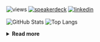 ![views](https://komarev.com/ghpvc/?username=chck&color=blueviolet)
[![speakerdeck](https://img.shields.io/badge/Speaker_Deck-chck-8a2be2?style=flat-square&logo=speaker-deck)](https://speakerdeck.com/chck)
[![linkedin](https://img.shields.io/badge/LinkedIn-chck-8a2be2?style=flat-square&logo=linkedin)](https://www.linkedin.com/in/chck/)

<p align="left"> 
  <img alt="GitHub Stats" align="center" height="150" src="https://github-readme-stats-nine-umber-51.vercel.app/api?username=chck&count_private=true&show_icons=true&hide_title=true&theme=buefy" />
  <img alt="Top Langs" align="center" height="150" src="https://github-readme-stats-nine-umber-51.vercel.app/api/top-langs/?username=chck&layout=compact&count_private=true&show_icons=true&hide_title=true&theme=buefy" />
</p>

<details>
  <summary><b>Read more</b></summary>
  <br>

  <!--START_SECTION:waka-->
**🐱 My GitHub Data** 

> 📦 76.8 kB Used in GitHub's Storage 
 > 
> 🏆 11 Contributions in the Year 2024
 > 
> 💼 Opted to Hire
 > 
> 📜 134 Public Repositories 
 > 
> 🔑 19 Private Repositories 
 > 
**I'm a Night 🦉** 

```text
🌞 Morning                1323 commits        ████░░░░░░░░░░░░░░░░░░░░░   15.95 % 
🌆 Daytime                2153 commits        ██████░░░░░░░░░░░░░░░░░░░   25.96 % 
🌃 Evening                2279 commits        ███████░░░░░░░░░░░░░░░░░░   27.47 % 
🌙 Night                  2540 commits        ████████░░░░░░░░░░░░░░░░░   30.62 % 
```
📅 **I'm Most Productive on Monday** 

```text
Monday                   1803 commits        █████░░░░░░░░░░░░░░░░░░░░   21.74 % 
Tuesday                  1696 commits        █████░░░░░░░░░░░░░░░░░░░░   20.45 % 
Wednesday                1167 commits        ████░░░░░░░░░░░░░░░░░░░░░   14.07 % 
Thursday                 1565 commits        █████░░░░░░░░░░░░░░░░░░░░   18.87 % 
Friday                   861 commits         ███░░░░░░░░░░░░░░░░░░░░░░   10.38 % 
Saturday                 404 commits         █░░░░░░░░░░░░░░░░░░░░░░░░   04.87 % 
Sunday                   799 commits         ██░░░░░░░░░░░░░░░░░░░░░░░   09.63 % 
```


📊 **This Week I Spent My Time On** 

```text
💬 Programming Languages: 
Other                    12 hrs 10 mins      █████████████████████░░░░   84.25 % 
Python                   48 mins             █░░░░░░░░░░░░░░░░░░░░░░░░   05.62 % 
Terraform                34 mins             █░░░░░░░░░░░░░░░░░░░░░░░░   03.92 % 
INI                      16 mins             ░░░░░░░░░░░░░░░░░░░░░░░░░   01.90 % 
TOML                     15 mins             ░░░░░░░░░░░░░░░░░░░░░░░░░   01.75 % 

🔥 Editors: 
Chrome                   12 hrs 10 mins      █████████████████████░░░░   84.22 % 
PyCharm                  1 hr 24 mins        ██░░░░░░░░░░░░░░░░░░░░░░░   09.69 % 
Neovim                   27 mins             █░░░░░░░░░░░░░░░░░░░░░░░░   03.16 % 
VS Code                  22 mins             █░░░░░░░░░░░░░░░░░░░░░░░░   02.55 % 
Obsidian                 3 mins              ░░░░░░░░░░░░░░░░░░░░░░░░░   00.38 % 
```

**I Mostly Code in Python** 

```text
Python                   41 repos            ████████░░░░░░░░░░░░░░░░░   32.28 % 
Jupyter Notebook         21 repos            ████░░░░░░░░░░░░░░░░░░░░░   16.54 % 
Rust                     7 repos             █░░░░░░░░░░░░░░░░░░░░░░░░   05.51 % 
Shell                    3 repos             █░░░░░░░░░░░░░░░░░░░░░░░░   02.36 % 
Astro                    1 repo              ░░░░░░░░░░░░░░░░░░░░░░░░░   00.79 % 
```



**Timeline**

![Lines of Code chart](https://raw.githubusercontent.com/chck/chck/main/assets/bar_graph.png)


 Last Updated on 2024-01-13 01:26 UTC
<!--END_SECTION:waka-->
</details>

